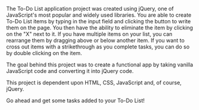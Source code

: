 The To-Do List application project was created using jQuery, one of JavaScript's most popular and widely used libraries. You are able to create To-Do List items by typing in the input field and clicking the button to write them on the page. You then have the ability to eliminate the item by clicking on the "X" next to it. If you have multiple items on your list, you can rearrange them by dragging above or below another item. If you want to cross out items with a strikethrough as you complete tasks, you can do so by double clicking on the item.

The goal behind this project was to create a functional app by taking vanilla JavaScript code and converting it into jQuery code.

This project is dependent upon HTML, CSS, JavaScript and, of course, jQuery.

Go ahead and get some tasks added to your To-Do List!